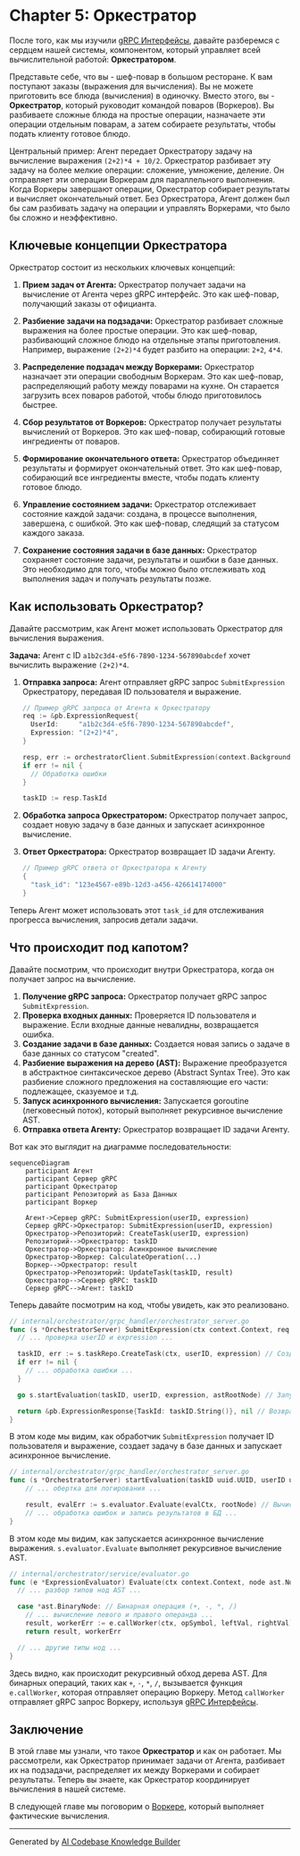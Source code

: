 # Chapter 5: Оркестратор

После того, как мы изучили [gRPC Интерфейсы](04_grpc_интерфейсы.md), давайте разберемся с сердцем нашей системы, компонентом, который управляет всей вычислительной работой: **Оркестратором**.

Представьте себе, что вы - шеф-повар в большом ресторане. К вам поступают заказы (выражения для вычисления). Вы не можете приготовить все блюда (вычисления) в одиночку.  Вместо этого, вы - **Оркестратор**, который руководит командой поваров (Воркеров). Вы разбиваете сложные блюда на простые операции, назначаете эти операции отдельным поварам, а затем собираете результаты, чтобы подать клиенту готовое блюдо.

Центральный пример: Агент передает Оркестратору задачу на вычисление выражения `(2+2)*4 + 10/2`.  Оркестратор разбивает эту задачу на более мелкие операции: сложение, умножение, деление.  Он отправляет эти операции Воркерам для параллельного выполнения.  Когда Воркеры завершают операции, Оркестратор собирает результаты и вычисляет окончательный ответ. Без Оркестратора, Агент должен был бы сам разбивать задачу на операции и управлять Воркерами, что было бы сложно и неэффективно.

## Ключевые концепции Оркестратора

Оркестратор состоит из нескольких ключевых концепций:

1.  **Прием задач от Агента:** Оркестратор получает задачи на вычисление от Агента через gRPC интерфейс. Это как шеф-повар, получающий заказы от официанта.

2.  **Разбиение задачи на подзадачи:** Оркестратор разбивает сложные выражения на более простые операции. Это как шеф-повар, разбивающий сложное блюдо на отдельные этапы приготовления.  Например, выражение `(2+2)*4` будет разбито на операции: `2+2`, `4*4`.

3.  **Распределение подзадач между Воркерами:** Оркестратор назначает эти операции свободным Воркерам. Это как шеф-повар, распределяющий работу между поварами на кухне. Он старается загрузить всех поваров работой, чтобы блюдо приготовилось быстрее.

4.  **Сбор результатов от Воркеров:**  Оркестратор получает результаты вычислений от Воркеров.  Это как шеф-повар, собирающий готовые ингредиенты от поваров.

5.  **Формирование окончательного ответа:** Оркестратор объединяет результаты и формирует окончательный ответ. Это как шеф-повар, собирающий все ингредиенты вместе, чтобы подать клиенту готовое блюдо.

6.  **Управление состоянием задачи:**  Оркестратор отслеживает состояние каждой задачи: создана, в процессе выполнения, завершена, с ошибкой.  Это как шеф-повар, следящий за статусом каждого заказа.

7.  **Сохранение состояния задачи в базе данных:** Оркестратор сохраняет состояние задачи, результаты и ошибки в базе данных. Это необходимо для того, чтобы можно было отслеживать ход выполнения задач и получать результаты позже.

## Как использовать Оркестратор?

Давайте рассмотрим, как Агент может использовать Оркестратор для вычисления выражения.

**Задача:** Агент с ID `a1b2c3d4-e5f6-7890-1234-567890abcdef` хочет вычислить выражение `(2+2)*4`.

1.  **Отправка запроса:** Агент отправляет gRPC запрос `SubmitExpression` Оркестратору, передавая ID пользователя и выражение.

    ```go
    // Пример gRPC запроса от Агента к Оркестратору
    req := &pb.ExpressionRequest{
      UserId:     "a1b2c3d4-e5f6-7890-1234-567890abcdef",
      Expression: "(2+2)*4",
    }

    resp, err := orchestratorClient.SubmitExpression(context.Background(), req)
    if err != nil {
      // Обработка ошибки
    }

    taskID := resp.TaskId
    ```

2.  **Обработка запроса Оркестратором:** Оркестратор получает запрос, создает новую задачу в базе данных и запускает асинхронное вычисление.

3.  **Ответ Оркестратора:** Оркестратор возвращает ID задачи Агенту.

    ```go
    // Пример gRPC ответа от Оркестратора к Агенту
    {
      "task_id": "123e4567-e89b-12d3-a456-426614174000"
    }
    ```

Теперь Агент может использовать этот `task_id` для отслеживания прогресса вычисления, запросив детали задачи.

## Что происходит под капотом?

Давайте посмотрим, что происходит внутри Оркестратора, когда он получает запрос на вычисление.

1.  **Получение gRPC запроса:** Оркестратор получает gRPC запрос `SubmitExpression`.
2.  **Проверка входных данных:** Проверяется ID пользователя и выражение. Если входные данные невалидны, возвращается ошибка.
3.  **Создание задачи в базе данных:** Создается новая запись о задаче в базе данных со статусом "created".
4.  **Разбиение выражения на дерево (AST):** Выражение преобразуется в абстрактное синтаксическое дерево (Abstract Syntax Tree). Это как разбиение сложного предложения на составляющие его части: подлежащее, сказуемое и т.д.
5.  **Запуск асинхронного вычисления:** Запускается goroutine (легковесный поток), который выполняет рекурсивное вычисление AST.
6.  **Отправка ответа Агенту:** Оркестратор возвращает ID задачи Агенту.

Вот как это выглядит на диаграмме последовательности:

```mermaid
sequenceDiagram
    participant Агент
    participant Сервер gRPC
    participant Оркестратор
    participant Репозиторий as База Данных
    participant Воркер

    Агент->Сервер gRPC: SubmitExpression(userID, expression)
    Сервер gRPC->Оркестратор: SubmitExpression(userID, expression)
    Оркестратор->Репозиторий: CreateTask(userID, expression)
    Репозиторий-->Оркестратор: taskID
    Оркестратор->Оркестратор: Асинхронное вычисление
    Оркестратор->Воркер: CalculateOperation(...)
    Воркер-->Оркестратор: result
    Оркестратор->Репозиторий: UpdateTask(taskID, result)
    Оркестратор-->Сервер gRPC: taskID
    Сервер gRPC-->Агент: taskID
```

Теперь давайте посмотрим на код, чтобы увидеть, как это реализовано.

```go
// internal/orchestrator/grpc_handler/orchestrator_server.go
func (s *OrchestratorServer) SubmitExpression(ctx context.Context, req *pb.ExpressionRequest) (*pb.ExpressionResponse, error) {
  // ... проверка userID и expression ...

  taskID, err := s.taskRepo.CreateTask(ctx, userID, expression) // Создаем задачу в БД
  if err != nil {
    // ... обработка ошибки ...
  }

  go s.startEvaluation(taskID, userID, expression, astRootNode) // Запускаем асинхронное вычисление

  return &pb.ExpressionResponse{TaskId: taskID.String()}, nil // Возвращаем taskID
}
```

В этом коде мы видим, как обработчик `SubmitExpression` получает ID пользователя и выражение, создает задачу в базе данных и запускает асинхронное вычисление.

```go
// internal/orchestrator/grpc_handler/orchestrator_server.go
func (s *OrchestratorServer) startEvaluation(taskID uuid.UUID, userID uuid.UUID, originalExpr string, rootNode ast.Node) {
	// ... обертка для логирования ...

	result, evalErr := s.evaluator.Evaluate(evalCtx, rootNode) // Вычисляем выражение
	// ... обработка ошибок и запись результатов в БД ...
}
```

В этом коде мы видим, как запускается асинхронное вычисление выражения.  `s.evaluator.Evaluate` выполняет рекурсивное вычисление AST.

```go
// internal/orchestrator/service/evaluator.go
func (e *ExpressionEvaluator) Evaluate(ctx context.Context, node ast.Node) (float64, error) {
  // ... разбор типов нод AST ...

  case *ast.BinaryNode: // Бинарная операция (+, -, *, /)
    // ... вычисление левого и правого операнда ...
    result, workerErr := e.callWorker(ctx, opSymbol, leftVal, rightVal) // Отправляем операцию Воркеру
    return result, workerErr

  // ... другие типы нод ...
}
```

Здесь видно, как происходит рекурсивный обход дерева AST.  Для бинарных операций, таких как `+`, `-`, `*`, `/`,  вызывается функция `e.callWorker`, которая отправляет операцию Воркеру. Метод `callWorker` отправляет gRPC запрос Воркеру, используя [gRPC Интерфейсы](04_grpc_интерфейсы.md).

## Заключение

В этой главе мы узнали, что такое **Оркестратор** и как он работает. Мы рассмотрели, как Оркестратор принимает задачи от Агента, разбивает их на подзадачи, распределяет их между Воркерами и собирает результаты. Теперь вы знаете, как Оркестратор координирует вычисления в нашей системе.

В следующей главе мы поговорим о [Воркере](06_воркер.md), который выполняет фактические вычисления.


---

Generated by [AI Codebase Knowledge Builder](https://github.com/The-Pocket/Tutorial-Codebase-Knowledge)